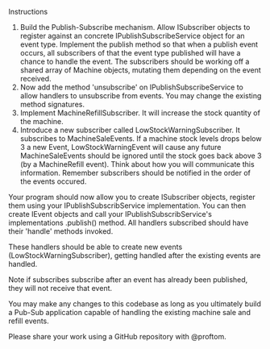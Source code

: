 Instructions
1. Build the Publish-Subscribe mechanism. Allow ISubscriber objects to register against an concrete IPublishSubscribeService object for an event type. Implement the publish method so that when a publish event occurs, all subscribers of that the event type published will have a chance to handle the event. The subscribers should be working off a shared array of Machine objects, mutating them depending on the event received.
2. Now add the method 'unsubscribe' on IPublishSubscribeService to allow handlers to unsubscribe from events. You may change the existing method signatures.
3. Implement MachineRefillSubscriber. It will increase the stock quantity of the machine.
4. Introduce a new subscriber called LowStockWarningSubscriber. It subscribes to MachineSaleEvents. If a machine stock levels drops below 3 a new Event, LowStockWarningEvent will cause any future MachineSaleEvents should be ignored until the stock goes back above 3 (by a MachineRefill event). Think about how you will communicate this information. Remember subscribers should be notified in the order of the events occured.

Your program should now allow you to create ISubscriber objects, register them using your IPublishSubscribService implementation. You can then create IEvent objects and call your IPublishSubscribService's implementations .publish() method. All handlers subscribed should have their 'handle' methods invoked.

These handlers should be able to create new events (LowStockWarningSubscriber), getting handled after the existing events are handled.

Note if subscribes subscribe after an event has already been published, they will not receive that event.

You may make any changes to this codebase as long as you ultimately build a Pub-Sub application capable of handling the existing machine sale and refill events.

Please share your work using a GitHub repository with @proftom.
